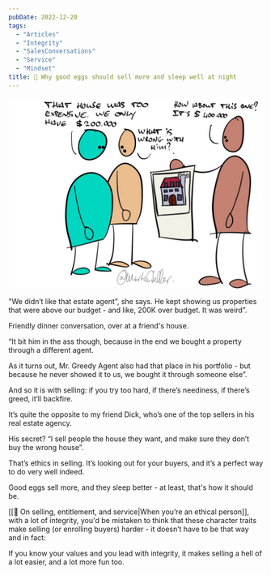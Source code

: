 ```yaml
---
pubDate: 2022-12-20
tags:
  - "Articles"
  - "Integrity"
  - "SalesConversations"
  - "Service"
  - "Mindset"
title: 📄 Why good eggs should sell more and sleep well at night
---
```


![](Media/SalesFlowCoach.app_Why-good-eggs-should-sell-more-and-sleep-at-night_MartinStellar.jpg)

"We didn’t like that estate agent”, she says. He kept showing us properties that were above our budget - and like, 200K over budget. It was weird”.

Friendly dinner conversation, over at a friend's house.

“It bit him in the ass though, because in the end we bought a property through a different agent.

As it turns out, Mr. Greedy Agent also had that place in his portfolio - but because he never showed it to us, we bought it through someone else”.

And so it is with selling: if you try too hard, if there’s neediness, if there’s greed, it’ll backfire.

It’s quite the opposite to my friend Dick, who’s one of the top sellers in his real estate agency.

His secret? “I sell people the house they want, and make sure they don’t buy the wrong house”.

That’s ethics in selling. It’s looking out for your buyers, and it’s a perfect way to do very well indeed.

Good eggs sell more, and they sleep better - at least, that's how it should be.

[[📄 On selling, entitlement, and service|When you’re an ethical person]], with a lot of integrity, you'd be mistaken to think that these character traits make selling (or enrolling buyers) harder - it doesn’t have to be that way and in fact:

If you know your values and you lead with integrity, it makes selling a hell of a lot easier, and a lot more fun too.